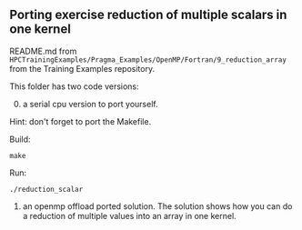 
## Porting exercise reduction of multiple scalars in one kernel

README.md from `HPCTrainingExamples/Pragma_Examples/OpenMP/Fortran/9_reduction_array` from the Training Examples repository.

This folder has two code versions:

0) a serial cpu version to port yourself. 

Hint: don't forget to port the Makefile.

Build:
```
make
````
Run:
```
./reduction_scalar
```

1) an openmp offload ported solution. 
The solution shows how you can do a reduction of multiple values into an array in one kernel.
